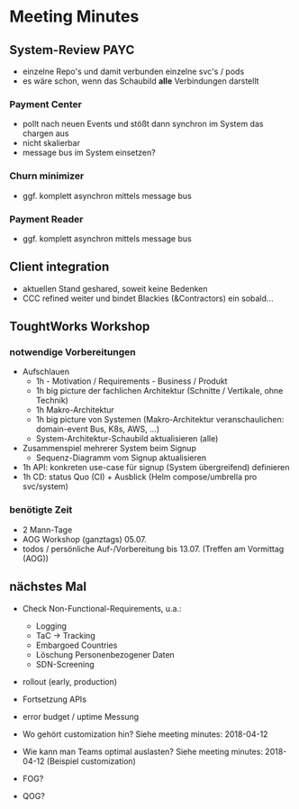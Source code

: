 # Meeting Minutes

## System-Review PAYC

- einzelne Repo's und damit verbunden einzelne svc's / pods
- es wäre schon, wenn das Schaubild **alle** Verbindungen darstellt

### Payment Center

- pollt nach neuen Events und stößt dann synchron im System das chargen aus
- nicht skalierbar
- message bus im System einsetzen?

### Churn minimizer

- ggf. komplett asynchron mittels message bus

### Payment Reader

- ggf. komplett asynchron mittels message bus

## Client integration

- aktuellen Stand geshared, soweit keine Bedenken
- CCC refined weiter und bindet Blackies (&Contractors) ein sobald...

## ToughtWorks Workshop 

### notwendige Vorbereitungen

- Aufschlauen
    - 1h - Motivation / Requirements - Business / Produkt
    - 1h big picture der fachlichen Architektur (Schnitte / Vertikale, ohne Technik)
    - 1h Makro-Architektur
    - 1h big picture von Systemen (Makro-Architektur veranschaulichen: domain-event Bus, K8s, AWS, ...)
    - System-Architektur-Schaubild aktualisieren (alle)
- Zusammenspiel mehrerer System beim Signup
    - Sequenz-Diagramm vom Signup aktualisieren
- 1h API: konkreten use-case für signup (System übergreifend) definieren
- 1h CD: status Quo (CI) + Ausblick (Helm compose/umbrella pro svc/system)

### benötigte Zeit

- 2 Mann-Tage
- AOG Workshop (ganztags) 05.07.
- todos / persönliche Auf-/Vorbereitung bis 13.07. (Treffen am Vormittag (AOG))

## nächstes Mal

- Check Non-Functional-Requirements, u.a.:
  - Logging
  - TaC -> Tracking
  - Embargoed Countries
  - Löschung Personenbezogener Daten
  - SDN-Screening
- rollout (early, production)
- Fortsetzung APIs
- error budget / uptime Messung
- Wo gehört customization hin? Siehe meeting minutes: 2018-04-12
- Wie kann man Teams optimal auslasten? Siehe meeting minutes: 2018-04-12 (Beispiel customization)

- FOG?
- QOG?
